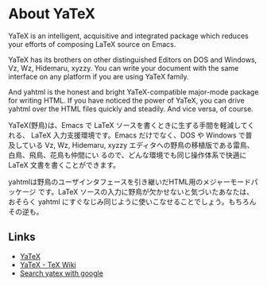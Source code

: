 About YaTeX
===========
YaTeX is an intelligent, acquisitive and integrated package which reduces your
efforts of composing LaTeX source on Emacs.

YaTeX has its brothers on other distinguished Editors on DOS and Windows, Vz,
Wz, Hidemaru, xyzzy. You can write your document with the same interface on any
platform if you are using YaTeX family.

And yahtml is the honest and bright YaTeX-compatible major-mode package for
writing HTML. If you have noticed the power of YaTeX, you can drive yahtml over
the HTML files quickly and steadily. And vice versa, of course.

YaTeX(野鳥)は、Emacs で LaTeX ソースを書くときに生ずる手間を軽減してくれる、
LaTeX 入力支援環境です。Emacs だけでなく、DOS や Windows で普及している Vz, Wz,
Hidemaru, xyzzy エディタへの野鳥の移植版である雷鳥、白鳥、飛鳥、花鳥も仲間にい
るので、どんな環境でも同じ操作体系で快適に LaTeX 文書を書くことができます。

yahtmlは野鳥のユーザインタフェースを引き継いだHTML用のメジャーモードパッケージ
です。LaTeX ソースの入力に野鳥が欠かせないと気づいたあなたは、おそらく yahtml
にすぐなじみ同じように使いこなせることでしょう。もちろんその逆も。

Links
----
* [YaTeX](https://www.yatex.org)
* [YaTeX - TeX Wiki](https://texwiki.texjp.org/?YaTeX)
* [Search yatex with google](https://www.google.com/search?q=yatex)
